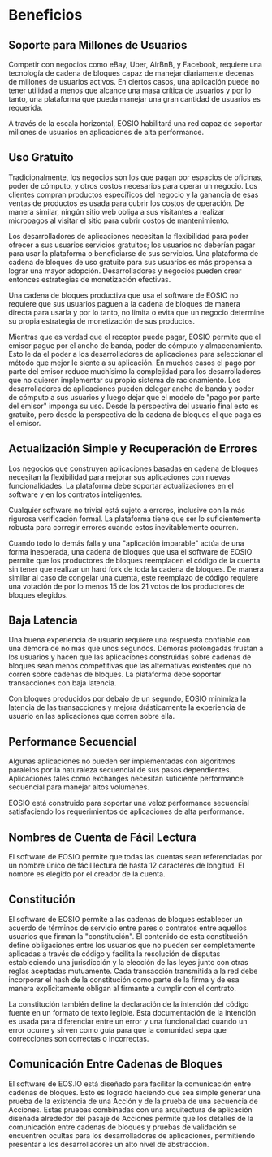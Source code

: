 # Beneficios

## Soporte para Millones de Usuarios

Competir con negocios como eBay, Uber, AirBnB, y Facebook, requiere una tecnología de cadena de bloques capaz de manejar diariamente decenas de millones de usuarios activos. En ciertos casos, una aplicación puede no tener utilidad a menos que alcance una masa crítica de usuarios y por lo tanto, una plataforma que pueda manejar una gran cantidad de usuarios es requerida.

A través de la escala horizontal, EOSIO habilitará una red capaz de soportar millones de usuarios en aplicaciones de alta performance.

## Uso Gratuito

Tradicionalmente, los negocios son los que pagan por espacios de oficinas, poder de cómputo, y otros costos necesarios para operar un negocio. Los clientes compran productos específicos del negocio y la ganancia de esas ventas de productos es usada para cubrir los costos de operación. De manera similar, ningún sitio web obliga a sus visitantes a realizar micropagos al visitar el sitio para cubrir costos de mantenimiento.

Los desarrolladores de aplicaciones necesitan la flexibilidad para poder ofrecer a sus usuarios servicios gratuitos; los usuarios no deberían pagar para usar la plataforma o beneficiarse de sus servicios. Una plataforma de cadena de bloques de uso gratuito para sus usuarios es más propensa a lograr una mayor adopción. Desarrolladores y negocios pueden crear entonces estrategias de monetización efectivas.

Una cadena de bloques productiva que usa el software de EOSIO no requiere que sus usuarios paguen a la cadena de bloques de manera directa para usarla y por lo tanto, no limita o evita que un negocio determine su propia estrategia de monetización de sus productos.

Mientras que es verdad que el receptor puede pagar, EOSIO permite que el emisor pague por el ancho de banda, poder de cómputo y almacenamiento. Esto le da el poder a los desarrolladores de aplicaciones para seleccionar el método que mejor le siente a su aplicación. En muchos casos el pago por parte del emisor reduce muchísimo la complejidad para los desarrolladores que no quieren implementar su propio sistema de racionamiento. Los desarrolladores de aplicaciones pueden delegar ancho de banda y poder de cómputo a sus usuarios y luego dejar que el modelo de "pago por parte del emisor" imponga su uso. Desde la perspectiva del usuario final esto es gratuito, pero desde la perspectiva de la cadena de bloques el que paga es el emisor.

## Actualización Simple y Recuperación de Errores

Los negocios que construyen aplicaciones basadas en cadena de bloques necesitan la flexibilidad para mejorar sus aplicaciones con nuevas funcionalidades. La plataforma debe soportar actualizaciones en el software y en los contratos inteligentes.

Cualquier software no trivial está sujeto a errores, inclusive con la más rigurosa verificación formal. La plataforma tiene que ser lo suficientemente robusta para corregir errores cuando estos inevitablemente ocurren.

Cuando todo lo demás falla y una "aplicación imparable" actúa de una forma inesperada, una cadena de bloques que usa el software de EOSIO permite que los productores de bloques reemplacen el código de la cuenta sin tener que realizar un hard fork de toda la cadena de bloques. De manera similar al caso de congelar una cuenta, este reemplazo de código requiere una votación de por lo menos 15 de los 21 votos de los productores de bloques elegidos.

## Baja Latencia

Una buena experiencia de usuario requiere una respuesta confiable con una demora de no más que unos segundos. Demoras prolongadas frustan a los usuarios y hacen que las aplicaciones construidas sobre cadenas de bloques sean menos competitivas que las alternativas existentes que no corren sobre cadenas de bloques. La plataforma debe soportar transacciones con baja latencia.

Con bloques producidos por debajo de un segundo, EOSIO minimiza la latencia de las transacciones y mejora drásticamente la experiencia de usuario en las aplicaciones que corren sobre ella.

## Performance Secuencial

Algunas aplicaciones no pueden ser implementadas con algoritmos paralelos por la naturaleza secuencial de sus pasos dependientes. Aplicaciones tales como exchanges necesitan suficiente performance secuencial para manejar altos volúmenes.

EOSIO está construido para soportar una veloz performance secuencial satisfaciendo los requerimientos de aplicaciones de alta performance.

## Nombres de Cuenta de Fácil Lectura

El software de EOSIO permite que todas las cuentas sean referenciadas por un nombre único de fácil lectura de hasta 12 caracteres de longitud. El nombre es elegido por el creador de la cuenta.

## Constitución

El software de EOSIO permite a las cadenas de bloques establecer un acuerdo de términos de servicio entre pares o contratos entre aquellos usuarios que firman la "constitución". El contenido de esta constitución define obligaciones entre los usuarios que no pueden ser completamente aplicadas a través de código y facilita la resolución de disputas estableciendo una jurisdicción y la elección de las leyes junto con otras reglas aceptadas mutuamente. Cada transacción transmitida a la red debe incorporar el hash de la constitución como parte de la firma y de esa manera explícitamente obligan al firmante a cumplir con el contrato.

La constitución también define la declaración de la intención del código fuente en un formato de texto legible. Esta documentación de la intención es usada para diferenciar entre un error y una funcionalidad cuando un error ocurre y sirven como guía para que la comunidad sepa que correcciones son correctas o incorrectas.

## Comunicación Entre Cadenas de Bloques

El software de EOS.IO está diseñado para facilitar la comunicación entre cadenas de bloques. Esto es logrado haciendo que sea simple generar una prueba de la existencia de una Acción y de la prueba de una secuencia de Acciones. Estas pruebas combinadas con una arquitectura de aplicación diseñada alrededor del pasaje de Acciones permite que los detalles de la comunicación entre cadenas de bloques y pruebas de validación se encuentren ocultas para los desarrolladores de aplicaciones, permitiendo presentar a los desarrolladores un alto nivel de abstracción.

